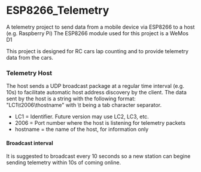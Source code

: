 # ESP8266_Telemetry

A telemetry project to send data from a mobile device via ESP8266 to a host (e.g. Raspberry Pi)
The ESP8266 module used for this project is a WeMos D1

This project is designed for RC cars lap counting and to provide telemetry data from the cars.

### Telemetry Host
The host sends a UDP broadcast package at a regular time interval (e.g. 10s) to facilitate automatic host address discovery by the client.
The data sent by the host is a string with the following format: "LC1\t2006\thostname" with \t being a tab character separator.
- LC1 = Identifier. Future version may use LC2, LC3, etc.
- 2006 = Port number where the host is listening for telemetry packets
- hostname = the name of the host, for information only

#### Broadcast interval
It is suggested to broadcast every 10 seconds so a new station can begine sending telemetry within 10s of coming online.

